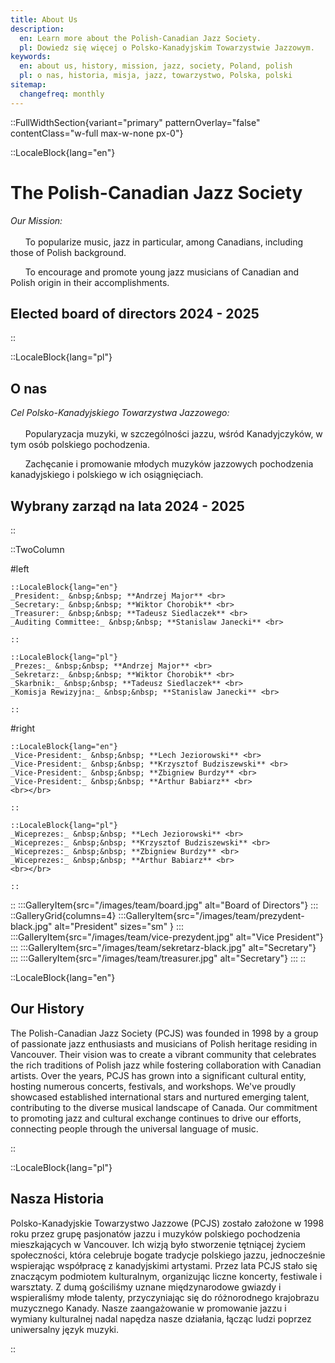 ```yaml
---
title: About Us
description:
  en: Learn more about the Polish-Canadian Jazz Society.
  pl: Dowiedz się więcej o Polsko-Kanadyjskim Towarzystwie Jazzowym.
keywords:
  en: about us, history, mission, jazz, society, Poland, polish
  pl: o nas, historia, misja, jazz, towarzystwo, Polska, polski
sitemap:
  changefreq: monthly
---
```


::FullWidthSection{variant="primary" patternOverlay="false" contentClass="w-full max-w-none px-0"}

::LocaleBlock{lang="en"}

# The Polish-Canadian Jazz Society

_Our Mission:_
<br></br>
&nbsp;&nbsp;&nbsp;&nbsp;&nbsp;&nbsp;To popularize music, jazz in particular, among Canadians, including those of Polish background.

&nbsp;&nbsp;&nbsp;&nbsp;&nbsp;&nbsp;To encourage and promote young jazz musicians of Canadian and Polish origin in their accomplishments.

## Elected board of directors 2024 - 2025

::

::LocaleBlock{lang="pl"}

## O nas

_Cel Polsko-Kanadyjskiego Towarzystwa Jazzowego:_
<br></br>
&nbsp;&nbsp;&nbsp;&nbsp;&nbsp;&nbsp;Popularyzacja muzyki, w szczególności jazzu, wśród Kanadyjczyków, w tym osób polskiego pochodzenia.

&nbsp;&nbsp;&nbsp;&nbsp;&nbsp;&nbsp;Zachęcanie i promowanie młodych muzyków jazzowych pochodzenia kanadyjskiego i polskiego w ich osiągnięciach.

## Wybrany zarząd na lata 2024 - 2025

::

::TwoColumn

#left

    ::LocaleBlock{lang="en"}
    _President:_ &nbsp;&nbsp; **Andrzej Major** <br>
    _Secretary:_ &nbsp;&nbsp; **Wiktor Chorobik** <br>
    _Treasurer:_ &nbsp;&nbsp; **Tadeusz Siedlaczek** <br>
    _Auditing Committee:_ &nbsp;&nbsp; **Stanislaw Janecki** <br>

    ::

    ::LocaleBlock{lang="pl"}
    _Prezes:_ &nbsp;&nbsp; **Andrzej Major** <br>
    _Sekretarz:_ &nbsp;&nbsp; **Wiktor Chorobik** <br>
    _Skarbnik:_ &nbsp;&nbsp; **Tadeusz Siedlaczek** <br>
    _Komisja Rewizyjna:_ &nbsp;&nbsp; **Stanislaw Janecki** <br>

    ::

#right

    ::LocaleBlock{lang="en"}
    _Vice-President:_ &nbsp;&nbsp; **Lech Jeziorowski** <br>
    _Vice-President:_ &nbsp;&nbsp; **Krzysztof Budziszewski** <br>
    _Vice-President:_ &nbsp;&nbsp; **Zbigniew Burdzy** <br>
    _Vice-President:_ &nbsp;&nbsp; **Arthur Babiarz** <br>
    <br></br>

    ::

    ::LocaleBlock{lang="pl"}
    _Wiceprezes:_ &nbsp;&nbsp; **Lech Jeziorowski** <br>
    _Wiceprezes:_ &nbsp;&nbsp; **Krzysztof Budziszewski** <br>
    _Wiceprezes:_ &nbsp;&nbsp; **Zbigniew Burdzy** <br>
    _Wiceprezes:_ &nbsp;&nbsp; **Arthur Babiarz** <br>
    <br></br>

    ::

::
:::GalleryItem{src="/images/team/board.jpg" alt="Board of Directors"}
:::
::GalleryGrid{columns=4}
:::GalleryItem{src="/images/team/prezydent-black.jpg" alt="President" sizes="sm" }
:::
:::GalleryItem{src="/images/team/vice-prezydent.jpg" alt="Vice President"}
:::
:::GalleryItem{src="/images/team/sekretarz-black.jpg" alt="Secretary"}
:::
:::GalleryItem{src="/images/team/treasurer.jpg" alt="Secretary"}
:::
::

::LocaleBlock{lang="en"}

## Our History

The Polish-Canadian Jazz Society (PCJS) was founded in 1998 by a group of passionate jazz enthusiasts and musicians of Polish heritage residing in Vancouver. Their vision was to create a vibrant community that celebrates the rich traditions of Polish jazz while fostering collaboration with Canadian artists. Over the years, PCJS has grown into a significant cultural entity, hosting numerous concerts, festivals, and workshops. We've proudly showcased established international stars and nurtured emerging talent, contributing to the diverse musical landscape of Canada. Our commitment to promoting jazz and cultural exchange continues to drive our efforts, connecting people through the universal language of music.

::

::LocaleBlock{lang="pl"}

## Nasza Historia

Polsko-Kanadyjskie Towarzystwo Jazzowe (PCJS) zostało założone w 1998 roku przez grupę pasjonatów jazzu i muzyków polskiego pochodzenia mieszkających w Vancouver. Ich wizją było stworzenie tętniącej życiem społeczności, która celebruje bogate tradycje polskiego jazzu, jednocześnie wspierając współpracę z kanadyjskimi artystami. Przez lata PCJS stało się znaczącym podmiotem kulturalnym, organizując liczne koncerty, festiwale i warsztaty. Z dumą gościliśmy uznane międzynarodowe gwiazdy i wspieraliśmy młode talenty, przyczyniając się do różnorodnego krajobrazu muzycznego Kanady. Nasze zaangażowanie w promowanie jazzu i wymiany kulturalnej nadal napędza nasze działania, łącząc ludzi poprzez uniwersalny język muzyki.

::
<br>
<br>
